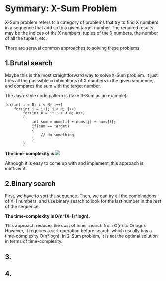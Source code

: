 # Symmary: X-Sum Problem
X-Sum problem refers to a category of problems that try to find X numbers in a sequence that add up to a given target number.
The required results may be the indices of the X numbers, tuples of the X numbers, the number of all the tuples, etc.

There are sereval common approaches to solving these problems.

## 1.Brutal search
Maybe this is the most straightforward way to solve X-Sum problem. 
It just tries all the posssible combinations of X numbers in the given sequence, and compares the sum with the target number.

The Java-style code pattern is (take 3-Sum as an example):

    for(int i = 0; i < N; i++)
        for(int j = i+1; j < N; j++)
            for(int k = j+1; k < N; k++)
            {
                int sum = nums[i] + nums[j] + nums[k];
                if(sum == target)
                {
                    // do something
                }
            }
            

<b>The time-complexity is <img src="http://www.forkosh.com/mathtex.cgi?O(n^X)"></b>

Although it is easy to come up with and implement, this approach is inefficient.

## 2.Binary search
First, we have to sort the sequence. 
Then, we can try all the combinations of X-1 numbers, and use binary search to look for the last number in the rest of the sequence.

<b>The time-complexity is O(n^(X-1)*logn).</b>

This approach reduces the cost of inner search from O(n) to O(logn). However, it requires a sort operation before search, 
which usually has a time-complexity O(n*logn). In 2-Sum problem, it is not the optimal solution in terms of time-complexity.

## 3.

## 4.



<script type="text/javascript" src="http://cdn.mathjax.org/mathjax/latest/MathJax.js?config=default"></script>
